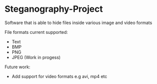 # Steganography-Project
Software that is able to hide files inside various image and video formats

File formats current supported:
* Text
* BMP
* PNG
* JPEG (Work in progess)

Future work:
* Add support for video formats e.g avi, mp4 etc
